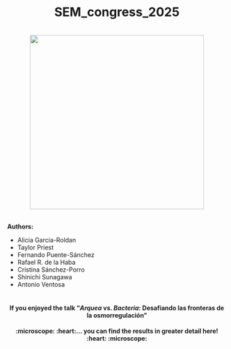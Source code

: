<div align="center">
  <h1>SEM_congress_2025</h1>
</div>

<br>

<div align="center">
  <img src="https://github.com/user-attachments/assets/884d537b-bedf-4c5d-9357-0bf45a69ca33" width="400">
</div>

<br>

**Authors:**
  + Alicia Garcia-Roldan 
  + Taylor Priest
  + Fernando Puente-Sánchez
  + Rafael R. de la Haba
  + Cristina Sánchez-Porro
  + Shinichi Sunagawa
  + Antonio Ventosa <br><br>


<div align="center">
  <h4>If you enjoyed the talk &ldquo;<em>Arquea</em> vs. <em>Bacteria</em>: Desafiando las fronteras de la osmorregulación&rdquo;</h4>
</div>

<div align="center">
  <h4> :microscope: :heart:... you can find the results in greater detail here! :heart: :microscope:</h4>
</div>

